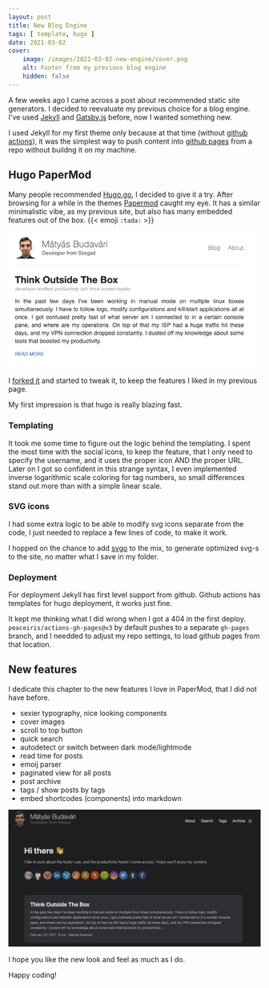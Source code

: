```yaml
---
layout: post
title: New Blog Engine
tags: [ template, hugo ]
date: 2021-03-02
cover:
    image: /images/2021-03-02-new-engine/cover.png
    alt: Footer from my previous blog engine
    hidden: false
---
```


A few weeks ago I came across a post about recommended static site generators.
I decided to reevaluate my previous choice for a blog engine.
I've used [Jekyll](https://jekyllrb.com/) and
[Gatsby.js](https://www.gatsbyjs.com/) before, now I wanted something new.

<!--more-->

I used Jekyll for my first theme only because at that time
(without [github actions](https://github.com/features/actions)),
it was the simplest way to push content into
[github pages](https://pages.github.com/)
from a repo without buildng it on my machine.

## Hugo PaperMod

Many people recommended [Hugo.go](https://gohugo.io/), I decided to give it a try.
After browsing for a while in the themes [Papermod](https://themes.gohugo.io/hugo-papermod/)
caught my eye. It has a similar minimalistic vibe, as my previous site,
but also has many embedded features out of the box. {{< emoji `:tada:` >}}

![Previous header](/images/2021-03-02-new-engine/header.png)

I [forked it](https://github.com/budavariam/hugo-PaperMod/tree/budavariam)
and started to tweak it, to keep the features I liked in my previous page.

My first impression is that hugo is really blazing fast.

### Templating

It took me some time to figure out the logic behind the templating.
I spent the most time with the social icons, to keep the feature,
that I only need to specify the username, and it uses the proper icon AND the proper URL.
Later on I got so confident in this strange syntax,
I even implemented inverse logarithmic scale coloring for tag numbers,
so small differences stand out more than with a simple linear scale.

### SVG icons

I had some extra logic to be able to modify svg icons separate from the code,
I just needed to replace a few lines of code, to make it work.

I hopped on the chance to add [svgo](https://www.npmjs.com/package/svgo) to the mix,
to generate optimized svg-s to the site, no matter what I save in my folder.

### Deployment

For deployment Jekyll has first level support from github.
Github actions has templates for hugo deployment, it works just fine.

It kept me thinking what I did wrong when I got a 404 in the first deploy.
`peaceiris/actions-gh-pages@v3` by default pushes to a separate `gh-pages` branch, and I needded to adjust my repo settings, to load github pages from that location.

## New features

I dedicate this chapter to the new features I love in PaperMod, that I did not have before.

- sexier typography, nice looking components
- cover images
- scroll to top button
- quick search
- autodetect or switch between dark mode/lightmode
- read time for posts
- emoij parser
- paginated view for all posts
- post archive
- tags / show posts by tags
- embed shortcodes (components) into markdown

![New look and feel in dark mode](/images/2021-03-02-new-engine/new-look.png)

I hope you like the new look and feel as much as I do.

Happy coding!
